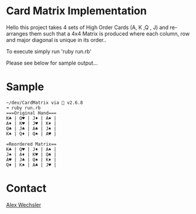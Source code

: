 # Card Matrix Implementation

Hello this project takes 4 sets of High Order Cards (A, K ,Q , J) and 
re-arranges them such that a 4x4 Matrix is produced where each column, 
row and major diagonal is unique in its order..

To execute simply run 'ruby run.rb'

Please see below for sample output...

# Sample
```
~/dev/CardMatrix via 💎 v2.6.8
➜ ruby run.rb
===Original Hand===
K♣ | Q♥ | J♦ | A♠ |
A♦ | K♥ | J♥ | K♦ |
Q♣ | J♣ | A♣ | J♠ |
K♠ | Q♦ | Q♠ | A♥ |

=Reordered Matrix==
K♣ | Q♥ | J♦ | A♠ |
J♠ | A♦ | K♥ | Q♣ |
A♥ | J♣ | Q♠ | K♦ |
Q♦ | K♠ | A♣ | J♥ |
```

# Contact
[Alex Wechsler](mailto:alex.wechsler@gmail.com?subject=Card%20Matrix%20Implementation)
